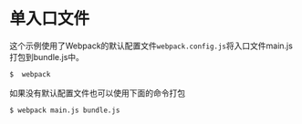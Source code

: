 # 单入口文件

这个示例使用了Webpack的默认配置文件`webpack.config.js`将入口文件main.js打包到bundle.js中。

``` bash
$  webpack
```

如果没有默认配置文件也可以使用下面的命令打包

``` bash
$ webpack main.js bundle.js
```
